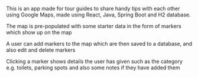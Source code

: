 This is an app made for tour guides to share handy tips with each other using Google Maps, made using React, Java, Spring Boot and H2 database.

The map is pre-populated with some starter data in the form of markers which show up on the map

A user can add markers to the map which are then saved to a database, and also edit and delete markers

Clicking a marker shows details the user has given such as the category e.g. toilets, parking spots and also some notes if they have added them
